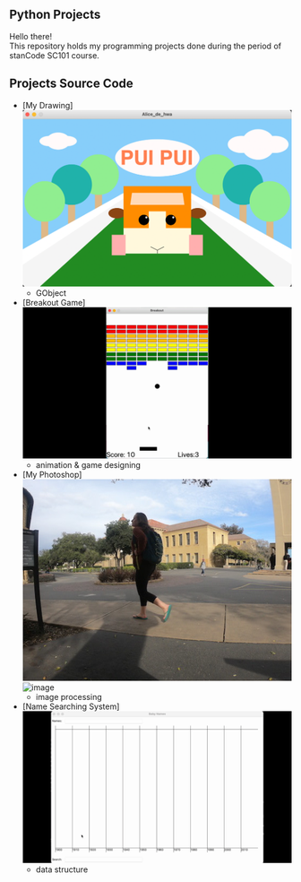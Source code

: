 ## Python Projects
Hello there!\
This repository holds my programming projects done during the period of stanCode SC101 course.

## Projects Source Code
* [My Drawing]
  ![image](https://github.com/alicejuancc/pythonProject/blob/main/pic/drawing.png)
  * GObject
* [Breakout Game]
  ![image](https://github.com/alicejuancc/pythonProject/blob/main/pic/breakOut.gif)
  * animation & game designing
* [My Photoshop]
  ![image](https://github.com/alicejuancc/pythonProject/blob/main/pic/photoshop_old.jpg)
  ![image](https://github.com/alicejuancc/pythonProject/blob/main/pic/photoshop_new.jpg)
  * image processing
* [Name Searching System]
  ![image](https://github.com/alicejuancc/pythonProject/blob/main/pic/babyname.gif)
  * data structure
